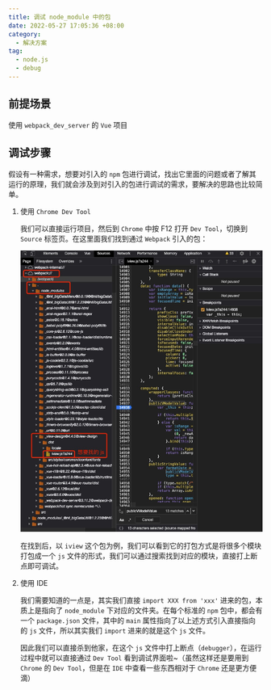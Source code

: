 ```yaml
---
title: 调试 node_module 中的包
date: 2022-05-27 17:05:36 +08:00
category:
  - 解决方案
tag:
  - node.js
  - debug
---
```


## 前提场景

使用 `webpack_dev_server` 的 `Vue` 项目

## 调试步骤

假设有一种需求，想要对引入的 `npm` 包进行调试，找出它里面的问题或者了解其运行的原理，我们就会涉及到对引入的包进行调试的需求，要解决的思路也比较简单。

1. 使用 `Chrome Dev Tool`

   我们可以直接运行项目，然后到 `Chrome` 中按 F12 打开 `Dev Tool`，切换到 `Source` 标签页。在这里面我们找到通过 `Webpack` 引入的包：

   ![image-20220527170639933](./img/image-20220527170639933.png)

   在找到后，以 `iview` 这个包为例，我们可以看到它的打包方式是将很多个模块打包成一个 `js` 文件的形式，我们可以通过搜索找到对应的模块，直接打上断点即可调试。

2. 使用 IDE

   我们需要知道的一点是，其实我们直接 `import XXX from 'xxx'` 进来的包，本质上是指向了 `node_module` 下对应的文件夹。在每个标准的 `npm` 包中，都会有一个 `package.json` 文件，其中的 `main` 属性指向了以上述方式引入直接指向的 `js` 文件，所以其实我们 `import` 进来的就是这个 `js` 文件。

   因此我们可以直接杀到他家，在这个 `js` 文件中打上断点（`debugger`），在运行过程中就可以直接通过 `Dev Tool` 看到调试界面啦~（虽然这样还是要用到 `Chrome` 的 `Dev Tool`，但是在 `IDE` 中查看一些东西相对于 `Chrome` 还是更方便滴）

